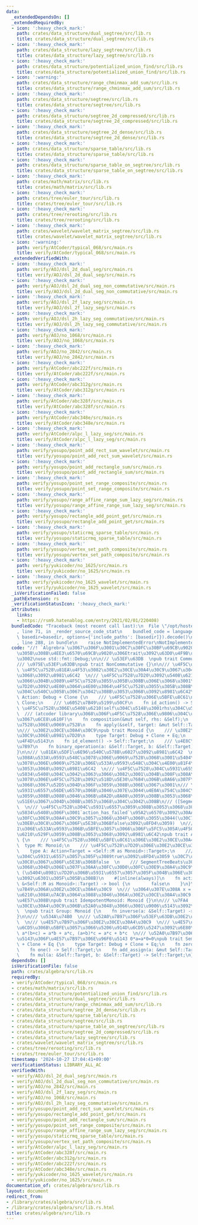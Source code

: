```yaml
---
data:
  _extendedDependsOn: []
  _extendedRequiredBy:
  - icon: ':heavy_check_mark:'
    path: crates/data_structure/dual_segtree/src/lib.rs
    title: crates/data_structure/dual_segtree/src/lib.rs
  - icon: ':heavy_check_mark:'
    path: crates/data_structure/lazy_segtree/src/lib.rs
    title: crates/data_structure/lazy_segtree/src/lib.rs
  - icon: ':heavy_check_mark:'
    path: crates/data_structure/potentialized_union_find/src/lib.rs
    title: crates/data_structure/potentialized_union_find/src/lib.rs
  - icon: ':warning:'
    path: crates/data_structure/range_chminmax_add_sum/src/lib.rs
    title: crates/data_structure/range_chminmax_add_sum/src/lib.rs
  - icon: ':heavy_check_mark:'
    path: crates/data_structure/segtree/src/lib.rs
    title: crates/data_structure/segtree/src/lib.rs
  - icon: ':heavy_check_mark:'
    path: crates/data_structure/segtree_2d_compressed/src/lib.rs
    title: crates/data_structure/segtree_2d_compressed/src/lib.rs
  - icon: ':heavy_check_mark:'
    path: crates/data_structure/segtree_2d_dense/src/lib.rs
    title: crates/data_structure/segtree_2d_dense/src/lib.rs
  - icon: ':heavy_check_mark:'
    path: crates/data_structure/sparse_table/src/lib.rs
    title: crates/data_structure/sparse_table/src/lib.rs
  - icon: ':heavy_check_mark:'
    path: crates/data_structure/sparse_table_on_segtree/src/lib.rs
    title: crates/data_structure/sparse_table_on_segtree/src/lib.rs
  - icon: ':heavy_check_mark:'
    path: crates/math/matrix/src/lib.rs
    title: crates/math/matrix/src/lib.rs
  - icon: ':heavy_check_mark:'
    path: crates/tree/euler_tour/src/lib.rs
    title: crates/tree/euler_tour/src/lib.rs
  - icon: ':heavy_check_mark:'
    path: crates/tree/rerooting/src/lib.rs
    title: crates/tree/rerooting/src/lib.rs
  - icon: ':heavy_check_mark:'
    path: crates/wavelet/wavelet_matrix_segtree/src/lib.rs
    title: crates/wavelet/wavelet_matrix_segtree/src/lib.rs
  - icon: ':warning:'
    path: verify/AtCoder/typical_068/src/main.rs
    title: verify/AtCoder/typical_068/src/main.rs
  _extendedVerifiedWith:
  - icon: ':heavy_check_mark:'
    path: verify/AOJ/dsl_2d_dual_seg/src/main.rs
    title: verify/AOJ/dsl_2d_dual_seg/src/main.rs
  - icon: ':heavy_check_mark:'
    path: verify/AOJ/dsl_2d_dual_seg_non_commutative/src/main.rs
    title: verify/AOJ/dsl_2d_dual_seg_non_commutative/src/main.rs
  - icon: ':heavy_check_mark:'
    path: verify/AOJ/dsl_2f_lazy_seg/src/main.rs
    title: verify/AOJ/dsl_2f_lazy_seg/src/main.rs
  - icon: ':heavy_check_mark:'
    path: verify/AOJ/dsl_2h_lazy_seg_commutative/src/main.rs
    title: verify/AOJ/dsl_2h_lazy_seg_commutative/src/main.rs
  - icon: ':heavy_check_mark:'
    path: verify/AOJ/no_1068/src/main.rs
    title: verify/AOJ/no_1068/src/main.rs
  - icon: ':heavy_check_mark:'
    path: verify/AOJ/no_2842/src/main.rs
    title: verify/AOJ/no_2842/src/main.rs
  - icon: ':heavy_check_mark:'
    path: verify/AtCoder/abc222f/src/main.rs
    title: verify/AtCoder/abc222f/src/main.rs
  - icon: ':heavy_check_mark:'
    path: verify/AtCoder/abc312g/src/main.rs
    title: verify/AtCoder/abc312g/src/main.rs
  - icon: ':heavy_check_mark:'
    path: verify/AtCoder/abc328f/src/main.rs
    title: verify/AtCoder/abc328f/src/main.rs
  - icon: ':heavy_check_mark:'
    path: verify/AtCoder/abc348e/src/main.rs
    title: verify/AtCoder/abc348e/src/main.rs
  - icon: ':heavy_check_mark:'
    path: verify/AtCoder/alpc_l_lazy_seg/src/main.rs
    title: verify/AtCoder/alpc_l_lazy_seg/src/main.rs
  - icon: ':heavy_check_mark:'
    path: verify/yosupo/point_add_rect_sum_wavelet/src/main.rs
    title: verify/yosupo/point_add_rect_sum_wavelet/src/main.rs
  - icon: ':heavy_check_mark:'
    path: verify/yosupo/point_add_rectangle_sum/src/main.rs
    title: verify/yosupo/point_add_rectangle_sum/src/main.rs
  - icon: ':heavy_check_mark:'
    path: verify/yosupo/point_set_range_composite/src/main.rs
    title: verify/yosupo/point_set_range_composite/src/main.rs
  - icon: ':heavy_check_mark:'
    path: verify/yosupo/range_affine_range_sum_lazy_seg/src/main.rs
    title: verify/yosupo/range_affine_range_sum_lazy_seg/src/main.rs
  - icon: ':heavy_check_mark:'
    path: verify/yosupo/rectangle_add_point_get/src/main.rs
    title: verify/yosupo/rectangle_add_point_get/src/main.rs
  - icon: ':heavy_check_mark:'
    path: verify/yosupo/staticrmq_sparse_table/src/main.rs
    title: verify/yosupo/staticrmq_sparse_table/src/main.rs
  - icon: ':heavy_check_mark:'
    path: verify/yosupo/vertex_set_path_composite/src/main.rs
    title: verify/yosupo/vertex_set_path_composite/src/main.rs
  - icon: ':heavy_check_mark:'
    path: verify/yukicoder/no_1625/src/main.rs
    title: verify/yukicoder/no_1625/src/main.rs
  - icon: ':heavy_check_mark:'
    path: verify/yukicoder/no_1625_wavelet/src/main.rs
    title: verify/yukicoder/no_1625_wavelet/src/main.rs
  _isVerificationFailed: false
  _pathExtension: rs
  _verificationStatusIcon: ':heavy_check_mark:'
  attributes:
    links:
    - https://rsm9.hatenablog.com/entry/2021/02/01/220408)
  bundledCode: "Traceback (most recent call last):\n  File \"/opt/hostedtoolcache/Python/3.10.15/x64/lib/python3.10/site-packages/onlinejudge_verify/documentation/build.py\"\
    , line 71, in _render_source_code_stat\n    bundled_code = language.bundle(stat.path,\
    \ basedir=basedir, options={'include_paths': [basedir]}).decode()\n  File \"/opt/hostedtoolcache/Python/3.10.15/x64/lib/python3.10/site-packages/onlinejudge_verify/languages/rust.py\"\
    , line 288, in bundle\n    raise NotImplementedError\nNotImplementedError\n"
  code: "//! `Algrebra`\u3067\u306F\u3001\u30C7\u30FC\u30BF\u69CB\u9020\u306B\u4E57\
    \u305B\u308B\u4EE3\u6570\u69CB\u9020\u306Etrait\u3092\u63D0\u4F9B\u3057\u307E\u3059\
    \u3002\nuse std::fmt::Debug;\n\n/// \u53EF\u63DB  \npub trait Commutative {}\n\
    /// \u975E\u53EF\u63DB\npub trait NonCommutative {}\n\n/// \u4F5C\u7528  \n///\
    \ \u4F5C\u7528\u81EA\u4F53\u3082\u30E2\u30CE\u30A4\u30C9\u3067\u3042\u308B\u3053\
    \u3068\u3092\u8981\u6C42  \n/// \u4F5C\u7528\u7D20\u3092\u5408\u6210\u3055\u305B\
    \u3066\u304B\u3089\u4F5C\u7528\u3055\u305B\u308B\u306E\u3068\u3001\u4F5C\u7528\
    \u7D20\u3092\u4E00\u3064\u4E00\u3064\u4F5C\u7528\u3055\u305B\u308B\u7D50\u679C\
    \u304C\u540C\u3058\u3067\u3042\u308B\u3053\u3068\u3092\u8981\u6C42\npub trait\
    \ Action: Debug + Clone {\n    /// \u4F5C\u7528\u306E\u5BFE\u8C61\n    type Target:\
    \ Clone;\n    /// \u6052\u7B49\u5199\u50CF\n    fn id_action() -> Self;\n    ///\
    \ \u4F5C\u7528\u306E\u5408\u6210(self\u304C\u5148\u3001rhs\u304C\u5F8C)  \n  \
    \  /// (atcoder library\u3068\u306F\u4F5C\u7528\u306E\u9806\u304C\u9006\u306A\u306E\
    \u3067\u6CE8\u610F)\n    fn composition(&mut self, rhs: &Self);\n    /// \u4F5C\
    \u7528\u306E\u9069\u7528\n    fn apply(&self, target: &mut Self::Target);\n}\n\
    \n/// \u30E2\u30CE\u30A4\u30C9\npub trait Monoid {\n    /// \u30E2\u30CE\u30A4\
    \u30C9\u306E\u8981\u7D20\n    type Target: Debug + Clone + Eq;\n    /// \u5358\
    \u4F4D\u5143\n    fn id_element() -> Self::Target;\n    /// \u4E8C\u9805\u6F14\
    \u7B97\n    fn binary_operation(a: &Self::Target, b: &Self::Target) -> Self::Target;\n\
    }\n\n/// \u81EA\u5DF1\u6E96\u540C\u578B\u6027\u3092\u8981\u6C42  \n/// \u3064\u307E\
    \u308A\u533A\u9593\u548C\u3078\u306E\u9069\u7528\u3068\u3001\u5404\u8981\u7D20\
    \u3078\u306E\u9069\u7528\u306E\u533A\u9593\u548C\u304C\u4E00\u81F4\u3059\u308B\
    \u3053\u3068\u3092\u8981\u6C42  \n/// \u4F5C\u7528\u304C\u5931\u6557\u3059\u308B\
    \u5834\u5408\u304C\u3042\u3063\u3066\u3082\u3001\u304B\u308F\u308A\u306B\u5B50\
    \u3078\u306E\u4F5C\u7528\u3092\u518D\u5E30\u7684\u306B\u8A66\u307F\u308B\u3053\
    \u3068\u3067\u52D5\u304D\u306F\u3059\u308B\u306E\u3067\u3001\n/// \u3053\u306E\
    \u5931\u6557\u56DE\u6570\u306B\u3046\u307E\u3044\u4E0A\u754C\u304C\u5B58\u5728\
    \u3059\u308B\u3088\u3046\u306B\u8A2D\u8A08\u3059\u308B\u3053\u3068\u3067\u5BFE\
    \u51E6\u3067\u304D\u308B\u3053\u3068\u304C\u3042\u308B\n/// ([SegmentTreeBeats](https://rsm9.hatenablog.com/entry/2021/02/01/220408))\
    \  \n/// \u4F5C\u7528\u304C\u5931\u6557\u3059\u308B\u3053\u3068\u304C\u3042\u308B\
    \u5834\u5408\u306F\u3001`action_has_failed`\u95A2\u6570\u3092\u30AA\u30FC\u30D0\
    \u30FC\u30E9\u30A4\u30C9\u3057\u3066\u304F\u3060\u3055\u3044(\u30C7\u30D5\u30A9\
    \u30EB\u30C8\u3067\u306F\u5E38\u306Bfalse\u3092\u8FD4\u3059)  \n/// \u9577\u3055\
    1\u306E\u533A\u9593\u306B\u5BFE\u3057\u3066\u306F\u5FC5\u305A\u4F5C\u7528\u304C\
    \u6210\u529F\u3059\u308B\u3053\u3068\u3092\u8981\u6C42\npub trait ActionMonoid\
    \ {\n    /// \u4F5C\u7528\u306E\u5BFE\u8C61\u306E\u30E2\u30CE\u30A4\u30C9\n  \
    \  type M: Monoid;\n    /// \u4F5C\u7528\u7D20\u306E\u30E2\u30CE\u30A4\u30C9\n\
    \    type A: Action<Target = <Self::M as Monoid>::Target>;\n    /// \u4F5C\u7528\
    \u304C\u5931\u6557\u3057\u305F\u3089true\u3092\u8FD4\u3059 \u30C7\u30D5\u30A9\u30EB\
    \u30C8\u3067\u306F\u5E38\u306Bfalse  \n    /// SegmentTreeBeats\u3092\u4F7F\u3046\
    \u3068\u304D\u306E\u307F\u30AA\u30FC\u30D0\u30FC\u30E9\u30A4\u30C9\u3059\u308B\
    \ (\u5404\u8981\u7D20\u306B\u5931\u6557\u3057\u305F\u304B\u306E\u30D5\u30E9\u30B0\
    \u3092\u6301\u305F\u305B\u308B)\n    #[inline(always)]\n    fn action_has_failed(_target:\
    \ &<Self::M as Monoid>::Target) -> bool {\n        false\n    }\n}\n\n/// \u51AA\
    \u7B49\u306A\u30E2\u30CE\u30A4\u30C9  \n/// \u3064\u307E\u308A x = x op x \u304C\
    \u6210\u308A\u7ACB\u3064\u3088\u3046\u306A\u30E2\u30CE\u30A4\u30C9  \n/// SparseTable\u306B\
    \u4E57\u308B\npub trait IdempotentMonoid: Monoid {}\n\n/// \u7FA4   \n/// \u30E2\
    \u30CE\u30A4\u30C9\u306B\u52A0\u3048\u3066\u3001\u9006\u5143\u3092\u6301\u3064\
    \  \npub trait Group: Monoid {\n    fn inverse(a: &Self::Target) -> Self::Target;\n\
    }\n\n/// \u534A\u74B0  \n/// \u52A0\u7B97\u306F\u53EF\u63DB\u30E2\u30CE\u30A4\u30C9\
    \  \n/// \u4E57\u7B97\u306F\u30E2\u30CE\u30A4\u30C9  \n/// \u4E57\u7B97\u306F\u52A0\
    \u6CD5\u306B\u5BFE\u3057\u3066\u5206\u914D\u6CD5\u5247\u3092\u6E80\u305F\u3059\
    \ a*(b+c) = a*b + a*c, (a+b)*c = a*c + b*c  \n/// \u52A0\u7B97\u306E\u5358\u4F4D\
    \u5143\u306F\u4E57\u7B97\u306E\u96F6\u5143 0*a=a*0=0\npub trait Semiring: Debug\
    \ + Clone + Eq {\n    type Target: Debug + Clone + Eq;\n    fn zero() -> Self::Target;\n\
    \    fn one() -> Self::Target;\n    fn add_assign(a: &mut Self::Target, b: &Self::Target);\n\
    \    fn mul(a: &Self::Target, b: &Self::Target) -> Self::Target;\n}\n"
  dependsOn: []
  isVerificationFile: false
  path: crates/algebra/src/lib.rs
  requiredBy:
  - verify/AtCoder/typical_068/src/main.rs
  - crates/math/matrix/src/lib.rs
  - crates/data_structure/potentialized_union_find/src/lib.rs
  - crates/data_structure/dual_segtree/src/lib.rs
  - crates/data_structure/range_chminmax_add_sum/src/lib.rs
  - crates/data_structure/segtree_2d_dense/src/lib.rs
  - crates/data_structure/sparse_table/src/lib.rs
  - crates/data_structure/segtree/src/lib.rs
  - crates/data_structure/sparse_table_on_segtree/src/lib.rs
  - crates/data_structure/segtree_2d_compressed/src/lib.rs
  - crates/data_structure/lazy_segtree/src/lib.rs
  - crates/wavelet/wavelet_matrix_segtree/src/lib.rs
  - crates/tree/rerooting/src/lib.rs
  - crates/tree/euler_tour/src/lib.rs
  timestamp: '2024-10-27 17:04:41+09:00'
  verificationStatus: LIBRARY_ALL_AC
  verifiedWith:
  - verify/AOJ/dsl_2d_dual_seg/src/main.rs
  - verify/AOJ/dsl_2d_dual_seg_non_commutative/src/main.rs
  - verify/AOJ/no_2842/src/main.rs
  - verify/AOJ/dsl_2f_lazy_seg/src/main.rs
  - verify/AOJ/no_1068/src/main.rs
  - verify/AOJ/dsl_2h_lazy_seg_commutative/src/main.rs
  - verify/yosupo/point_add_rect_sum_wavelet/src/main.rs
  - verify/yosupo/rectangle_add_point_get/src/main.rs
  - verify/yosupo/point_add_rectangle_sum/src/main.rs
  - verify/yosupo/point_set_range_composite/src/main.rs
  - verify/yosupo/range_affine_range_sum_lazy_seg/src/main.rs
  - verify/yosupo/staticrmq_sparse_table/src/main.rs
  - verify/yosupo/vertex_set_path_composite/src/main.rs
  - verify/AtCoder/alpc_l_lazy_seg/src/main.rs
  - verify/AtCoder/abc328f/src/main.rs
  - verify/AtCoder/abc312g/src/main.rs
  - verify/AtCoder/abc222f/src/main.rs
  - verify/AtCoder/abc348e/src/main.rs
  - verify/yukicoder/no_1625_wavelet/src/main.rs
  - verify/yukicoder/no_1625/src/main.rs
documentation_of: crates/algebra/src/lib.rs
layout: document
redirect_from:
- /library/crates/algebra/src/lib.rs
- /library/crates/algebra/src/lib.rs.html
title: crates/algebra/src/lib.rs
---
```

